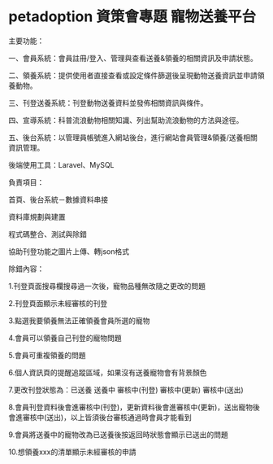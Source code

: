 # petadoption 資策會專題 寵物送養平台

主要功能：

一、會員系統：會員註冊/登入、管理與查看送養&領養的相關資訊及申請狀態。

二、領養系統：提供使用者直接查看或設定條件篩選後呈現動物送養資訊並申請領養動物。

三、刊登送養系統：刊登動物送養資料並發佈相關資訊與條件。

四、宣導系統：科普流浪動物相關知識、列出幫助流浪動物的方法與途徑。

五、後台系統：以管理員帳號進入網站後台，進行網站會員管理&領養/送養相關資訊管理。


後端使用工具：Laravel、MySQL



負責項目：

首頁、後台系統－數據資料串接

資料庫規劃與建置

程式碼整合、測試與除錯

協助刊登功能之圖片上傳、轉json格式




除錯內容：

1.刊登頁面搜尋欄搜尋過一次後，寵物品種無改隨之更改的問題

2.刊登頁面顯示未經審核的刊登

3.點選我要領養無法正確領養會員所選的寵物

4.會員可以領養自己刊登的寵物問題

5.會員可重複領養的問題

6.個人資訊頁的提醒追蹤區域，如果沒有送養寵物會有背景顏色

7.更改刊登狀態為：已送養 送養中 審核中(刊登) 審核中(更新) 審核中(送出)

8.會員刊登資料後會進審核中(刊登)，更新資料後會進審核中(更新)，送出寵物後會進審核中(送出)，以上皆須後台審核通過時會員才能看到

9.會員將送養中的寵物改為已送養後按返回時狀態會顯示已送出的問題

10.想領養xxx的清單顯示未經審核的申請
